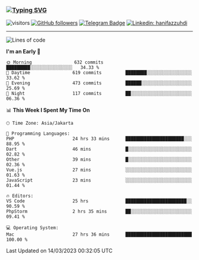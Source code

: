 ### [![Typing SVG](https://readme-typing-svg.herokuapp.com?font=lato&size=22&lines=Hi+There+👋)](https://git.io/typing-svg) 

![visitors](https://visitor-badge.glitch.me/badge?page_id=hanifazzuhdi.hanifazzuhdi)
[![GitHub followers](https://img.shields.io/github/followers/hanifazzuhdi?label=Follow&style=social)](https://github.com/hanifazzuhdi/?tab=follow) 
[![Telegram Badge](https://img.shields.io/badge/-hanif0198-blue?style=social&logo=telegram&link=https://www.t.me/hanif0198/)](https://www.t.me/hanif0198/) 
[![Linkedin: hanifazzuhdi](https://img.shields.io/badge/-hanifazzuhdi-blue?style=flat-square&logo=Linkedin&logoColor=white&link=https://www.linkedin.com/in/hanif-az-zuhdi-69688019b/)](https://www.linkedin.com/in/hanif-az-zuhdi-69688019b/) 

<hr/>

<!--START_SECTION:waka-->
![Lines of code](https://img.shields.io/badge/From%20Hello%20World%20I%27ve%20Written-17.1%20million%20lines%20of%20code-blue)

**I'm an Early 🐤** 

```text
🌞 Morning                632 commits         █████████░░░░░░░░░░░░░░░░   34.33 % 
🌆 Daytime                619 commits         ████████░░░░░░░░░░░░░░░░░   33.62 % 
🌃 Evening                473 commits         ██████░░░░░░░░░░░░░░░░░░░   25.69 % 
🌙 Night                  117 commits         ██░░░░░░░░░░░░░░░░░░░░░░░   06.36 % 
```


📊 **This Week I Spent My Time On** 

```text
🕑︎ Time Zone: Asia/Jakarta

💬 Programming Languages: 
PHP                      24 hrs 33 mins      ██████████████████████░░░   88.95 % 
Dart                     46 mins             █░░░░░░░░░░░░░░░░░░░░░░░░   02.82 % 
Other                    39 mins             █░░░░░░░░░░░░░░░░░░░░░░░░   02.36 % 
Vue.js                   27 mins             ░░░░░░░░░░░░░░░░░░░░░░░░░   01.63 % 
JavaScript               23 mins             ░░░░░░░░░░░░░░░░░░░░░░░░░   01.44 % 

🔥 Editors: 
VS Code                  25 hrs              ███████████████████████░░   90.59 % 
PhpStorm                 2 hrs 35 mins       ██░░░░░░░░░░░░░░░░░░░░░░░   09.41 % 

💻 Operating System: 
Mac                      27 hrs 36 mins      █████████████████████████   100.00 % 
```


 Last Updated on 14/03/2023 00:32:05 UTC
<!--END_SECTION:waka-->
